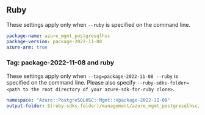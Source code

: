 ## Ruby

These settings apply only when `--ruby` is specified on the command line.

```yaml
package-name: azure_mgmt_postgresqlhsc
package-version: package-2022-11-08
azure-arm: true
```

### Tag: package-2022-11-08 and ruby

These settings apply only when `--tag=package-2022-11-08 --ruby` is specified on the command line.
Please also specify `--ruby-sdks-folder=<path to the root directory of your azure-sdk-for-ruby clone>`.

```yaml $(tag) == 'package-2022-11-08' && $(ruby)
namespace: "Azure::PostgreSQLHSC::Mgmt::Vpackage-2022-11-08"
output-folder: $(ruby-sdks-folder)/management/azure_mgmt_postgresqlhsc/lib
```